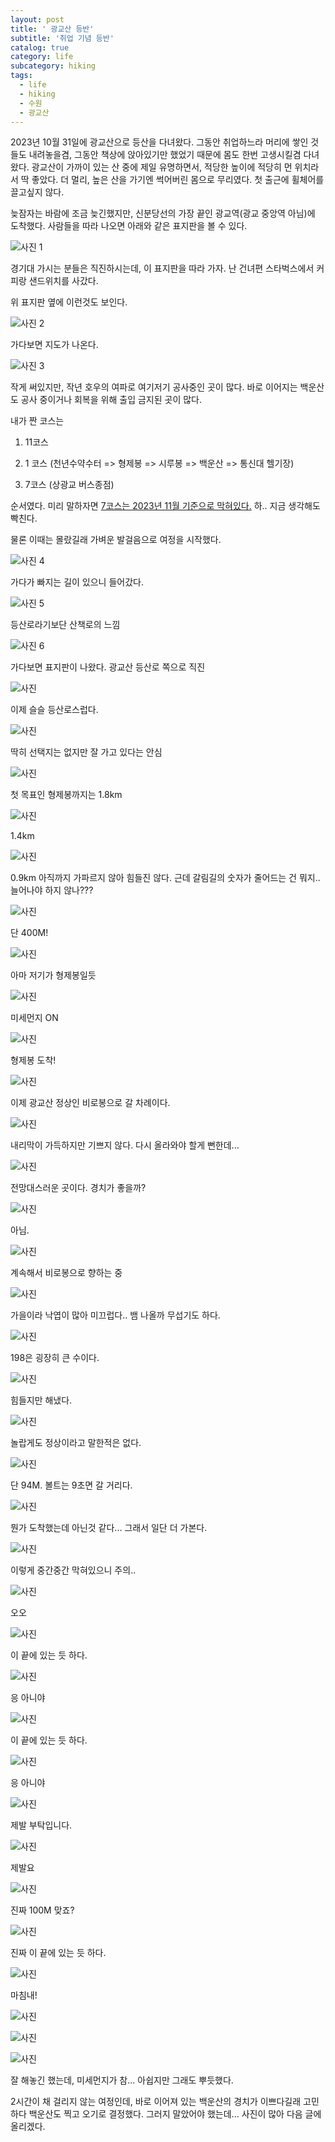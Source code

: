 ```yaml
---
layout: post
title: ' 광교산 등반'
subtitle: '취업 기념 등반'
catalog: true
category: life
subcategory: hiking
tags:
  - life
  - hiking
  - 수원
  - 광교산
---
```


2023년 10월 31일에 광교산으로 등산을 다녀왔다. 그동안 취업하느라 머리에 쌓인 것들도 내려놓을겸, 그동안 책상에 앉아있기만 했었기 때문에 몸도 한번 고생시킬겸 다녀왔다. 광교산이 가까이 있는 산 중에 제일 유명하면서, 적당한 높이에 적당히 먼 위치라서 딱 좋았다. 더 멀리, 높은 산을 가기엔 썩어버린 몸으로 무리였다. 첫 출근에 휠체어를 끌고싶지 않다.

늦잠자는 바람에 조금 늦긴했지만, 신분당선의 가장 끝인 광교역(광교 중앙역 아님)에 도착했다. 사람들을 따라 나오면 아래와 같은 표지판을 볼 수 있다.

![사진 1](https://raw.githubusercontent.com/junsoopooh/importunate-dev.github.io/master/img/log231126/1.webp)

경기대 가시는 분들은 직진하시는데, 이 표지판을 따라 가자. 난 건녀편 스타벅스에서 커피랑 샌드위치를 사갔다.

위 표지판 옆에 이런것도 보인다.

![사진 2](https://raw.githubusercontent.com/junsoopooh/importunate-dev.github.io/master/img/log231126/2.webp)

가다보면 지도가 나온다.

![사진 3](https://raw.githubusercontent.com/junsoopooh/importunate-dev.github.io/master/img/log231126/3.webp)

작게 써있지만, 작년 호우의 여파로 여기저기 공사중인 곳이 많다. 바로 이어지는 백운산도 공사 중이거나 회복을 위해 출입 금지된 곳이 많다.

내가 짠 코스는

1. 11코스

2. 1 코스 (천년수약수터 => 형제봉 => 시루봉 => 백운산 => 통신대 헬기장)

3. 7코스 (상광교 버스종점)

순서였다. 미리 말하자면 <u>7코스는 2023년 11월 기준으로 막혀있다.</u> 하.. 지금 생각해도 빡친다.

물론 이때는 몰랐길래 가벼운 발걸음으로 여정을 시작했다.

![사진 4](https://raw.githubusercontent.com/junsoopooh/importunate-dev.github.io/master/img/log231126/4.webp)

가다가 빠지는 길이 있으니 들어갔다.

![사진 5](https://raw.githubusercontent.com/junsoopooh/importunate-dev.github.io/master/img/log231126/5.webp)

등산로라기보단 산책로의 느낌

![사진 6](https://raw.githubusercontent.com/junsoopooh/importunate-dev.github.io/master/img/log231126/6.webp)

가다보면 표지판이 나왔다. 광교산 등산로 쪽으로 직진

![사진](https://raw.githubusercontent.com/junsoopooh/importunate-dev.github.io/master/img/log231126/7.webp)

이제 슬슬 등산로스럽다.

![사진](https://raw.githubusercontent.com/junsoopooh/importunate-dev.github.io/master/img/log231126/8.webp)

딱히 선택지는 없지만 잘 가고 있다는 안심

![사진](https://raw.githubusercontent.com/junsoopooh/importunate-dev.github.io/master/img/log231126/11.webp)

첫 목표인 형제봉까지는 1.8km

![사진](https://raw.githubusercontent.com/junsoopooh/importunate-dev.github.io/master/img/log231126/12.webp)

1.4km

![사진](https://raw.githubusercontent.com/junsoopooh/importunate-dev.github.io/master/img/log231126/13.webp)

0.9km 아직까지 가파르지 않아 힘들진 않다. 근데 갈림길의 숫자가 줄어드는 건 뭐지.. 늘어나야 하지 않나???

![사진](https://raw.githubusercontent.com/junsoopooh/importunate-dev.github.io/master/img/log231126/14.webp)

단 400M!

![사진](https://raw.githubusercontent.com/junsoopooh/importunate-dev.github.io/master/img/log231126/17.webp)

아마 저기가 형제봉일듯

![사진](https://raw.githubusercontent.com/junsoopooh/importunate-dev.github.io/master/img/log231126/18.webp)

미세먼지 ON

![사진](https://raw.githubusercontent.com/junsoopooh/importunate-dev.github.io/master/img/log231126/19.webp)

형제봉 도착!

![사진](https://raw.githubusercontent.com/junsoopooh/importunate-dev.github.io/master/img/log231126/20.webp)

이제 광교산 정상인 비로봉으로 갈 차례이다.

![사진](https://raw.githubusercontent.com/junsoopooh/importunate-dev.github.io/master/img/log231126/21.webp)

내리막이 가득하지만 기쁘지 않다. 다시 올라와야 할게 뻔한데...

![사진](https://raw.githubusercontent.com/junsoopooh/importunate-dev.github.io/master/img/log231126/22.webp)

전망대스러운 곳이다. 경치가 좋을까?

![사진](https://raw.githubusercontent.com/junsoopooh/importunate-dev.github.io/master/img/log231126/23.webp)

아님.

![사진](https://raw.githubusercontent.com/junsoopooh/importunate-dev.github.io/master/img/log231126/24.webp)

계속해서 비로봉으로 향하는 중

![사진](https://raw.githubusercontent.com/junsoopooh/importunate-dev.github.io/master/img/log231126/25.webp)

가을이라 낙엽이 많아 미끄럽다.. 뱀 나올까 무섭기도 하다.

![사진](https://raw.githubusercontent.com/junsoopooh/importunate-dev.github.io/master/img/log231126/26.webp)

198은 굉장히 큰 수이다.

![사진](https://raw.githubusercontent.com/junsoopooh/importunate-dev.github.io/master/img/log231126/27.webp)

힘들지만 해냈다.

![사진](https://raw.githubusercontent.com/junsoopooh/importunate-dev.github.io/master/img/log231126/28.webp)

놀랍게도 정상이라고 말한적은 없다.

![사진](https://raw.githubusercontent.com/junsoopooh/importunate-dev.github.io/master/img/log231126/29.webp)

단 94M. 볼트는 9초면 갈 거리다.

![사진](https://raw.githubusercontent.com/junsoopooh/importunate-dev.github.io/master/img/log231126/32.webp)

뭔가 도착했는데 아닌것 같다... 그래서 일단 더 가본다.

![사진](https://raw.githubusercontent.com/junsoopooh/importunate-dev.github.io/master/img/log231126/38.webp)

이렇게 중간중간 막혀있으니 주의..

![사진](https://raw.githubusercontent.com/junsoopooh/importunate-dev.github.io/master/img/log231126/39.webp)

오오

![사진](https://raw.githubusercontent.com/junsoopooh/importunate-dev.github.io/master/img/log231126/40.webp)

이 끝에 있는 듯 하다.

![사진](https://raw.githubusercontent.com/junsoopooh/importunate-dev.github.io/master/img/log231126/41.webp)

응 아니야

![사진](https://raw.githubusercontent.com/junsoopooh/importunate-dev.github.io/master/img/log231126/42.webp)

이 끝에 있는 듯 하다.

![사진](https://raw.githubusercontent.com/junsoopooh/importunate-dev.github.io/master/img/log231126/44.webp)

응 아니야

![사진](https://raw.githubusercontent.com/junsoopooh/importunate-dev.github.io/master/img/log231126/45.webp)

제발 부탁입니다.

![사진](https://raw.githubusercontent.com/junsoopooh/importunate-dev.github.io/master/img/log231126/46.webp)

제발요

![사진](https://raw.githubusercontent.com/junsoopooh/importunate-dev.github.io/master/img/log231126/47.webp)

진짜 100M 맞죠?

![사진](https://raw.githubusercontent.com/junsoopooh/importunate-dev.github.io/master/img/log231126/49.webp)

진짜 이 끝에 있는 듯 하다.

![사진](https://raw.githubusercontent.com/junsoopooh/importunate-dev.github.io/master/img/log231126/50.webp)

마침내!

![사진](https://raw.githubusercontent.com/junsoopooh/importunate-dev.github.io/master/img/log231126/51.webp)

![사진](https://raw.githubusercontent.com/junsoopooh/importunate-dev.github.io/master/img/log231126/52.webp)

![사진](https://raw.githubusercontent.com/junsoopooh/importunate-dev.github.io/master/img/log231126/53.webp)

잘 해놓긴 했는데, 미세먼지가 참... 아쉽지만 그래도 뿌듯했다.

2시간이 채 걸리지 않는 여정인데, 바로 이어져 있는 백운산의 경치가 이쁘다길래 고민하다 백운산도 찍고 오기로 결정했다. 그러지 말았어야 했는데... 사진이 많아 다음 글에 올리겠다.
